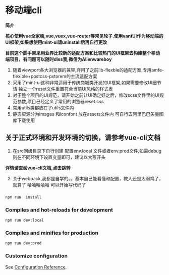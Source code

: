 # 移动端cli

**简介**

**核心使用vue全家桶,vue,vuex,vue-router等常见轮子.使用vantUI作为移动端的UI框架,如果想使用mint-ui请uninstall后再自行更改**

**目前这个脚手架采用业界比较新的适配方案和比较热门的UI框架去构建整个移动端项目，有问题可以随时diss我,微信为Alienwareboy**

1. 随着viewport各大浏览器的兼容,弃用了之前lib-flexble的适配方案,专用amfe-flexible+postcss-pxtorem的主流适配方案
2. 采用了mint-ui这种非常适用于传统商城类开发的UI框架,如果需要修改UI细节请 独立一个reset文件重置符合当前UI风格的样式表
3. 对于整个项目的UI规范，请开始之前让UI确定好之后，修改scss文件里的UI规范参数,项目已经定义了常用的浏览器reset.css
4. 常用utils类都放在了utils文件内
5. 静态资源分为images 和iconfont 放在assets文件内 可自行去阿里巴巴矢量图库下载使用

## 关于正式环境和开发环境的切换，请参考vue-cli文档

1. 在src同级目录下自行创建 配置env.local 文件或者env.prod文件,如需debug 则在不同环境下设置变量即可，建议以大写开头

**[详情请查阅vue-cli文档,点击跳转](https://cli.vuejs.org/config/)**

2. 关于webpack,我都是自学的。。基本自己能看懂和配置，教人还是太弱鸡了，就算了  哈哈哈哈哈  可以开始写代码了 
  
### 
```
npm run  install
```

### Compiles and hot-reloads for development
```
npm run dev:local
```

### Compiles and minifies for production
```
npm run dev:prod
```

### Customize configuration
See [Configuration Reference](https://cli.vuejs.org/config/).
